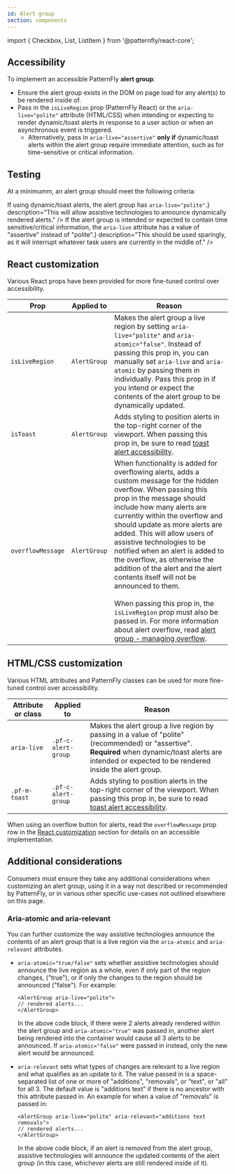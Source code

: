 ```yaml
---
id: Alert group
section: components
---
```


import { Checkbox, List, ListItem } from '@patternfly/react-core';

## Accessibility

To implement an accessible PatternFly **alert group**:

- Ensure the alert group exists in the DOM on page load for any alert(s) to be rendered inside of.
- Pass in the `isLiveRegion` prop (PatternFly React) or the `aria-live="polite"` attribute (HTML/CSS) when intending or expecting to render dynamic/toast alerts in response to a user action or when an asynchronous event is triggered.
  - Alternatively, pass in `aria-live="assertive"` <b>only if</b> dynamic/toast alerts within the alert group require immediate attention, such as for time-sensitive or critical information.

## Testing

At a minimumm, an alert group should meet the following criteria:

<List isPlain>
  <ListItem>
    <Checkbox id="alertGroup-a11y-checkbox-1" label="The alert group exists on page load and is not dynamically rendered." description="This should always exist in the DOM, especially when using dynamic/toast alerts." />
  </ListItem>
  <ListItem>
    <Checkbox id="alertGroup-a11y-checkbox-2" label={<span>If using dynamic/toast alerts, the alert group has <code class="ws-code">aria-live="polite"</code>.</span>} description="This will allow assistive technologies to announce dynamically rendered alerts." />
  </ListItem>
  <ListItem>
    <Checkbox id="alertGroup-a11y-checkbox-3" label={<span>If the alert group is intended or expected to contain time sensitive/critical information, the <code class="ws-code">aria-live</code> attribute has a value of "assertive" instead of "polite".</span>} description="This should be used sparingly, as it will interrupt whatever task users are currently in the middle of." />
  </ListItem>
</List>

## React customization

Various React props have been provided for more fine-tuned control over accessibility.

| Prop | Applied to | Reason | 
|---|---|---|
| `isLiveRegion` | `AlertGroup` | Makes the alert group a live region by setting `aria-live="polite"` and `aria-atomic="false"`. Instead of passing this prop in, you can manually set `aria-live` and `aria-atomic` by passing them in individually. Pass this prop in if you intend or expect the contents of the alert group to be dynamically updated. |
| `isToast` | `AlertGroup` | Adds styling to position alerts in the top-right corner of the viewport. When passing this prop in, be sure to read [toast alert accessibility](/components/alert/accessibility#toast-alerts). |
| `overflowMessage` | `AlertGroup` | When functionality is added for overflowing alerts, adds a custom message for the hidden overflow. When passing this prop in the message should include how many alerts are currently within the overflow and should update as more alerts are added. This will allow users of assistive technologies to be notified when an alert is added to the overflow, as otherwise the addition of the alert and the alert contents itself will not be announced to them. <br/><br/> When passing this prop in, the `isLiveRegion` prop must also be passed in. For more information about alert overflow, read [alert group - managing overflow](/components/alert-group/design-guidelines#managing-overflow). |

## HTML/CSS customization

Various HTML attributes and PatternFly classes can be used for more fine-tuned control over accessibility.

| Attribute or class | Applied to | Reason | 
|---|---|---|
| `aria-live` | `.pf-c-alert-group` | Makes the alert group a live region by passing in a value of "polite" (recommended) or "assertive". **Required** when dynamic/toast alerts are intended or expected to be rendered inside the alert group. |
| `.pf-m-toast` | `.pf-c-alert-group` | Adds styling to position alerts in the top-right corner of the viewport. When passing this prop in, be sure to read [toast alert accessibility](/components/alert/accessibility#toast-alerts). |

When using an overflow button for alerts, read the `overflowMessage` prop row in the [React customization](#react-customization) section for details on an accessible implementation.

## Additional considerations

Consumers must ensure they take any additional considerations when customizing an alert group, using it in a way not described or recommended by PatternFly, or in various other specific use-cases not outlined elsewhere on this page.

### Aria-atomic and aria-relevant

You can further customize the way assistive technologies announce the contents of an alert group that is a live region via the `aria-atomic` and `aria-relevant` attributes.

- `aria-atomic="true/false"` sets whether assistive technologies should announce the live region as a whole, even if only part of the region changes, ("true"), or if only the changes to the region should be announced ("false"). For example:

  ```noLive
  <AlertGroup aria-live="polite">
  // rendered alerts...
  </AlertGroup>
  ```

  In the above code block, if there were 2 alerts already rendered within the alert group and `aria-atomic="true"` was passed in, another alert being rendered into the container would cause all 3 alerts to be announced. If `aria-atomic="false"` were passed in instead, only the new alert would be announced.

- `aria-relevant` sets what types of changes are relevant to a live region and what qualifies as an update to it. The value passed in is a space-separated list of one or more of "additions", "removals", or "text", or "all" for all 3. The default value is "additions text" if there is no ancestor with this attribute passed in. An example for when a value of "removals" is passed in:

  ```noLive
  <AlertGroup aria-live="polite" aria-relevant="additions text removals">
  // rendered alerts...
  </AlertGroup>
  ```

  In the above code block, if an alert is removed from the alert group, assistive technologies will announce the updated contents of the alert group (in this case, whichever alerts are still rendered inside of it).